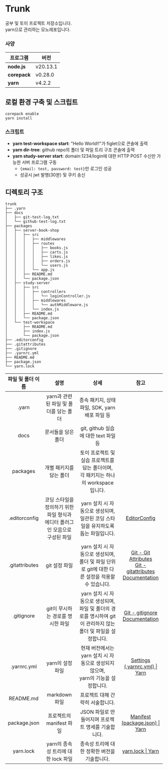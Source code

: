 # Trunk

공부 및 토이 프로젝트 저장소입니다.  
yarn으로 관리하는 모노레포입니다.

### 사양

| 프로그램     | 버전     |
| ------------ | -------- |
| **node.js**  | v20.13.1 |
| **corepack** | v0.28.0  |
| **yarn**     | v4.2.2   |

## 로컬 환경 구축 및 스크립트

```
corepack enable
yarn install
```

### 스크립트

- **yarn test-workspace start**: "Hello World!!"가 figlet으로 콘솔에 출력
- **yarn dir-tree**: github repo의 폴더 및 파일 트리 구조 콘솔에 출력
- **yarn study-server start**: domain:1234/login에 대한 HTTP POST 수신만 가능한 서버 프로그램 구동
  - `{email: test, password: test}`만 로그인 성공
  - 성공시 jwt 발행(30분) 및 쿠키 송신

## 디렉토리 구조

```
trunk
├── .yarn
├── docs
│   ├── git-test-log.txt
│   └── github-test-log.txt
├── packages
│   ├── server-book-shop
│   │   ├── src
│   │   │   ├── middlewares
│   │   │   ├── routes
│   │   │   │   ├── books.js
│   │   │   │   ├── carts.js
│   │   │   │   ├── likes.js
│   │   │   │   ├── orders.js
│   │   │   │   └── users.js
│   │   │   └── app.js
│   │   ├── README.md
│   │   └── package.json
│   ├── study-server
│   │   ├── src
│   │   │   ├── controllers
│   │   │   │   └── loginController.js
│   │   │   ├── middlewares
│   │   │   │   └── authMiddleware.js
│   │   │   └── index.js
│   │   ├── README.md
│   │   └── package.json
│   └── test-workspace
│       ├── README.md
│       ├── index.js
│       └── package.json
├── .editorconfig
├── .gitattributes
├── .gitignore
├── .yarnrc.yml
├── README.md
├── package.json
└── yarn.lock
```

| 파일 및 폴더 이름 |                                      설명                                       |                                                       상세                                                       |                                                                                    참고                                                                                    |
| :---------------: | :-----------------------------------------------------------------------------: | :--------------------------------------------------------------------------------------------------------------: | :------------------------------------------------------------------------------------------------------------------------------------------------------------------------: |
|       .yarn       |                     yarn과 관련된 파일 및 폴더를 담는 폴더                      |                                  종속 패키지, 상태 파일, SDK, yarn 배포 파일 등                                  |                                                                                                                                                                            |
|       docs        |                               문서들을 담은 폴더                                |                                       git, github 실습에 대한 text 파일 등                                       |                                                                                                                                                                            |
|     packages      |                             개별 패키지를 담는 폴더                             |             토이 프로젝트 및 실습 프로젝트를 담는 폴더이며,<br>각 패키지는 하나의 workspace 입니다.              |                                                                                                                                                                            |
|   .editorconfig   | 코딩 스타일을 정의하기 위한 파일 형식과<br>에디터 플러그인 모음으로 구성된 파일 |               yarn 설치 시 자동으로 생성되며,<br>일관된 코딩 스타일을 유지하도록 돕는 파일입니다.                |                                                                 [EditorConfig](https://editorconfig.org/)                                                                  |
|  .gitattributes   |                                  git 설정 파일                                  |        yarn 설치 시 자동으로 생성되며,<br>폴더 및 파일 단위로 git에 대한 다른 설정을 적용할 수 있습니다.         | [Git - Git Attributes](https://git-scm.com/book/ko/v2/Git%EB%A7%9E%EC%B6%A4-Git-Attributes)<br>[Git - gitattributes Documentation](https://git-scm.com/docs/gitattributes) |
|    .gitignore     |                        git이 무시하는 경로를 명시한 파일                        | yarn 설치 시 자동으로 생성되며,<br>파일 및 폴더의 경로를 명시하여 git이 관리하지 않는 폴더 및 파일을 설정합니다. |                                                    [Git - gitignore Documentation](https://git-scm.com/docs/gitignore)                                                     |
|    .yarnrc.yml    |                                yarn의 설정 파일                                 |               현재 버전에서는 yarn 설치 시 자동으로 생성되지 않으며,<br>yarn의 기능을 설정합니다.                |                                                 [Settings (.yarnrc.yml) \| Yarn](https://yarnpkg.com/configuration/yarnrc)                                                 |
|     README.md     |                                  markdown 파일                                  |                                         프로젝트 대해 간략히 서술합니다.                                         |                                                                                                                                                                            |
|   package.json    |                            프로젝트의 manifest 파일                             |                                JSON 파일로 만들어지며 프로젝트 명세를 기술합니다.                                |                                               [Manifest (package.json) \| Yarn](https://yarnpkg.com/configuration/manifest)                                                |
|     yarn.lock     |                       yarn의 종속성 트리에 대한 lock 파일                       |                                   종속성 트리에 대한 정확한 버전을 기술합니다.                                   |                                                  [yarn.lock \| Yarn](https://classic.yarnpkg.com/lang/en/docs/yarn-lock/)                                                  |
